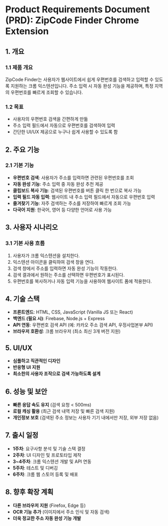 # Product Requirements Document (PRD): ZipCode Finder Chrome Extension

## 1. 개요
### 1.1 제품 개요
ZipCode Finder는 사용자가 웹사이트에서 쉽게 우편번호를 검색하고 입력할 수 있도록 지원하는 크롬 익스텐션입니다. 주소 입력 시 자동 완성 기능을 제공하며, 특정 지역의 우편번호를 빠르게 조회할 수 있습니다.

### 1.2 목표
- 사용자의 우편번호 검색을 간편하게 만듦
- 주소 입력 필드에서 자동으로 우편번호를 검색하여 입력
- 간단한 UI/UX 제공으로 누구나 쉽게 사용할 수 있도록 함

## 2. 주요 기능
### 2.1 기본 기능
- **우편번호 검색**: 사용자가 주소를 입력하면 관련된 우편번호를 조회
- **자동 완성 기능**: 주소 입력 중 자동 완성 추천 제공
- **클립보드 복사 기능**: 검색된 우편번호를 버튼 클릭 한 번으로 복사 가능
- **입력 필드 자동 입력**: 웹사이트 내 주소 입력 필드에서 자동으로 우편번호 입력
- **즐겨찾기 기능**: 자주 검색하는 주소를 저장하여 빠르게 조회 가능
- **다국어 지원**: 한국어, 영어 등 다양한 언어로 사용 가능

## 3. 사용자 시나리오
### 3.1 기본 사용 흐름
1. 사용자가 크롬 익스텐션을 설치한다.
2. 익스텐션 아이콘을 클릭하여 검색 창을 연다.
3. 검색 창에서 주소를 입력하면 자동 완성 기능이 작동한다.
4. 검색 결과에서 원하는 주소를 선택하면 우편번호가 표시된다.
5. 우편번호를 복사하거나 자동 입력 기능을 사용하여 웹사이트 폼에 적용한다.

## 4. 기술 스택
- **프론트엔드**: HTML, CSS, JavaScript (Vanilla JS 또는 React)
- **백엔드 (필요 시)**: Firebase, Node.js + Express
- **API 연동**: 우편번호 검색 API (예: 카카오 주소 검색 API, 우정사업본부 API)
- **브라우저 호환성**: 크롬 브라우저 (최소 최신 3개 버전 지원)

## 5. UI/UX
- **심플하고 직관적인 디자인**
- **반응형 UI 지원**
- **최소한의 사용자 조작으로 검색 가능하도록 설계**

## 6. 성능 및 보안
- **빠른 응답 속도 유지** (검색 요청 < 500ms)
- **로컬 캐싱 활용** (최근 검색 내역 저장 및 빠른 검색 지원)
- **개인정보 보호** (검색된 주소 정보는 사용자 기기 내에서만 저장, 외부 저장 없음)

## 7. 출시 일정
- **1주차**: 요구사항 분석 및 기술 스택 결정
- **2주차**: UI 디자인 및 프로토타입 제작
- **3~4주차**: 크롬 익스텐션 개발 및 API 연동
- **5주차**: 테스트 및 디버깅
- **6주차**: 크롬 웹 스토어 등록 및 배포

## 8. 향후 확장 계획
- **다른 브라우저 지원** (Firefox, Edge 등)
- **OCR 기능 추가** (이미지에서 주소 인식 및 자동 검색)
- **더욱 정교한 주소 자동 완성 기능 개발**

